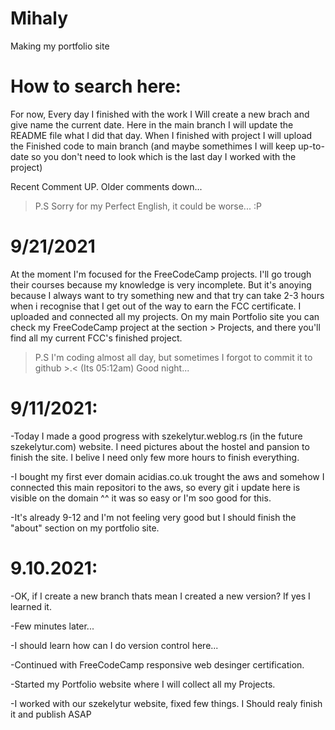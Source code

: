 # Mihaly
Making my portfolio site
# How to search here:
For now, Every day I finished with the work I Will create a new brach and give name the current date.
Here in the main branch I will update the README file what I did that day.
When I finished with project I will upload the Finished code to main branch (and maybe somethimes I will keep up-to-date so you don't need to look which is the last day I worked with the project)

Recent Comment UP. Older comments down...
> P.S Sorry for my Perfect English, it could be worse... :P
> 
# 9/21/2021
At the moment I'm focused for the FreeCodeCamp projects. I'll go trough their courses because my knowledge is very incomplete. But it's anoying because I always want to try something new and that try can take 2-3 hours when i recognise that I get out of the way to earn the FCC certificate. 
I uploaded and connected all my projects. On my main Portfolio site you can check my FreeCodeCamp project at the section > Projects, and there you'll find all my current FCC's finished project.
> P.S I'm coding almost all day, but sometimes I forgot to commit it to github >.< (Its 05:12am) Good night...

# 9/11/2021:
-Today I made a good progress with szekelytur.weblog.rs (in the future szekelytur.com) website. I need pictures about the hostel and pansion to finish the site. I belive I need only few more hours to finish everything.

-I bought my first ever domain acidias.co.uk trought the aws and somehow I connected this main repositori to the aws, so every git i update here is visible on the domain ^^
it was so easy or I'm soo good for this.

-It's already 9-12 and I'm not feeling very good but I should finish the "about" section on my portfolio site.


# 9.10.2021:
-OK, if I create a new branch thats mean I created a new version? If yes I learned it.

-Few minutes later...

-I should learn how can I do version control here... 

-Continued with FreeCodeCamp responsive web desinger certification.

-Started my Portfolio website where I will collect all my Projects.

-I worked with our szekelytur website, fixed few things. I Should realy finish it and publish ASAP

